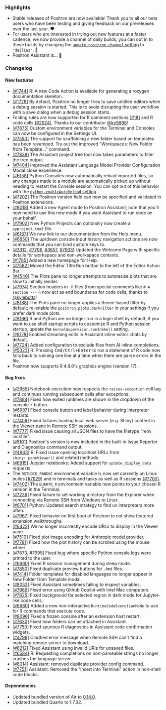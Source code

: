 ### Highlights

- Stable releases of Positron are now available! Thank you to all our beta users who have been testing and giving feedback on our prereleases over the last year. ❤️
- For users who are interested in trying out new features at a faster cadence, we now provide a channel of daily builds; you can opt in to these builds by changing the [`update.positron.channel` setting](positron://settings/update.positron.channel) to `"dailies"`. 🪩
- Positron Assistant is... 🤖

<div id="checkbox"></div>

### Changelog

#### New features

- [[#1744]](https://github.com/posit-dev/positron/issues/1744) R: A new Code Action is available for generating a roxygen documentation skeleton.
- [[#1728]](https://github.com/posit-dev/positron/issues/1728) By default, Positron no longer tries to save untitled editors when a debug session is started. This is to avoid disrupting the user workflow with a save dialog when a debug session starts.
- Folding rules are now supported for R comment sections [[#18]](https://github.com/posit-dev/positron/issues/18) and R code cells [[#2924]](https://github.com/posit-dev/positron/issues/2924). Thanks to our contributor [@kv9898](https://github.com/kv9898)!
- [[#7875]](https://github.com/posit-dev/positron/issues/7875) Custom environment variables for the Terminal and Consoles can now be configured in the Settings UI.
- [[#7550]](https://github.com/posit-dev/positron/issues/7550) The support for scaffolding a new folder based on templates has been revamped. Try out the improved "Workspaces: New Folder from Template..." command.
- [[#7838]](https://github.com/posit-dev/positron/issues/7838) The Assistant project tree tool now takes parameters to filter the tree output.
- [[#7404]](https://github.com/posit-dev/positron/issues/7404) Improved the Assistant Language Model Provider Configuration Modal close experience.
- [[#6158]](https://github.com/posit-dev/positron/issues/6158) Python Consoles now automatically reload imported files, so any changes made to a module are automatically picked up without needing to restart the Console session. You can opt out of this behavior with the [`python.enableAutoReload` setting](positron://settings/python.enableAutoReload).
- [[#7202]](https://github.com/posit-dev/positron/issues/7202) The Positron version field can now be specified and validated in Positron extensions.
- [[#8018]](https://github.com/posit-dev/positron/issues/8018) Added a new Agent mode to Positron Assistant; note that you'll now need to use this new mode if you want Assistant to run code on your behalf.
- [[#7902]](https://github.com/posit-dev/positron/issues/7902) New Python Projects can optionally now create a `pyproject.toml` file.
- [[#6167]](https://github.com/posit-dev/positron/issues/6167) We now link to our documentation from the Help menu.
- [[#6650]](https://github.com/posit-dev/positron/issues/6650) The up/down console input history navigation actions are now commands that you can bind custom keys to.
- [[#3312](https://github.com/posit-dev/positron/issues/3312), [#7706](https://github.com/posit-dev/positron/issues/7706), [#3657](https://github.com/posit-dev/positron/issues/3657), [#7933](https://github.com/posit-dev/positron/issues/7933)] Updated the Welcome Page with specific details for workspace and non-workspace contexts.
- [[#1785]](https://github.com/posit-dev/positron/issues/1785) Added a new homepage for Help.
- [[#7582]](https://github.com/posit-dev/positron/issues/7582) Moved the Editor Title Run button to the left of the Editor Action Bar. 
- [[#4546]](https://github.com/posit-dev/positron/issues/4546) The Plots pane no longer attempts to autoresize plots that are slow to initially render. 
- [[#7974]](https://github.com/posit-dev/positron/issues/7974) Section headers in `.R` files (from special comments like `# A section ----`) now act as end boundaries for code cells, thanks to [@kylebutts](https://github.com/kylebutts)!
- [[#8188]](https://github.com/posit-dev/positron/issues/8188) The Plots pane no longer applies a theme-based filter by default; re-enable the `positron.plots.darkFilter` in your settings if you prefer dark mode plots.
- [[#8166]](https://github.com/posit-dev/positron/issues/8166) R and Python are no longer run in a login shell by default; if you want to use shell startup scripts to customize R and Python session startup, update the `kernelSupervisor.runInShell` setting. 
- [[#8178]](https://github.com/posit-dev/positron/issues/8178) Enabled streaming edits in Assistant inline editor chats by default.
- [[#7724]](https://github.com/posit-dev/positron/issues/7724) Added configuration to exclude files from AI inline completions.
- [[#5023]](https://github.com/posit-dev/positron/issues/5023) R: Pressing <kbd>Cmd/Ctrl+Enter</kbd> to run a statement of R code now falls back to running one line at a time when there are parse errors in the file.
- Positron now supports R 4.6.0's graphics engine (version 17).


#### Bug fixes

- [[#3955]](https://github.com/posit-dev/positron/issues/3955) Notebook execution now respects the `raises-exception` cell tag and continues running subsequent cells after exceptions.
- [[#7884]](https://github.com/posit-dev/positron/issues/7884) Fixed how exited runtimes are shown in the dropdown of the console <kbd>+</kbd> button.
- [[#6987]](https://github.com/posit-dev/positron/issues/6987) Fixed console button and label behavior during interpreter restarts.
- [[#7406]](https://github.com/posit-dev/positron/issues/7406) Fixed failures loading local web server (e.g. Shiny) content in the Viewer pane in Remote SSH sessions.
- [[#7777]](https://github.com/posit-dev/positron/issues/7777) Fixed issue causing all JSON files to have the filetype "renv lockfile".
- [[#5101]](https://github.com/posit-dev/positron/issues/5101) Positron's version is now included in the built-in Issue Reporter and Diagnostics command output.
- [[#4843]](https://github.com/posit-dev/positron/issues/4843) R: Fixed issue opening localhost URLs from `shiny::paneViewer()` and related methods. 
- [[#6915]](https://github.com/posit-dev/positron/issues/6915) Jupyter notebooks: Added support for `update_display_data` requests.
- The `RSTUDIO_PANDOC` environment variable is now set correctly on Linux builds [[#7929]](https://github.com/posit-dev/positron/issues/7929) and in terminals and tasks as well as R sessions [[#7700]](https://github.com/posit-dev/positron/issues/7700).
- [[#7402]](https://github.com/posit-dev/positron/issues/7402) The `QUARTO_R` environment variable now points to your chosen R version in the Terminal.
- [[#7239]](https://github.com/posit-dev/positron/issues/7239) Fixed failure to set working directory from the Explorer when connecting via Remote SSH from Windows to Linux.
- [[#6701]](https://github.com/posit-dev/positron/issues/6701) Python: Updated search strategy to find uv interpreters more often.
- [[#7967]](https://github.com/posit-dev/positron/issues/7967) Fixed behavior on first boot of Positron to not show featured extension walkthroughs.
- [[#6422]](https://github.com/posit-dev/positron/issues/6422) We no longer incorrectly encode URLs to display in the Viewer pane.
- [[#7510]](https://github.com/posit-dev/positron/issues/7510) Fixed plot image encoding for Anthropic model provider.
- [[#7781]](https://github.com/posit-dev/positron/issues/7781) Fixed how the plot history can be scrolled using the mouse wheel.
- [#7873, #7995] Fixed bug where specific Python console logs were printed to the user.
- [[#6660]](https://github.com/posit-dev/positron/issues/6660) Fixed R session management during sleep mode.
- [[#7850]](https://github.com/posit-dev/positron/issues/7850) Fixed duplicate preview buttons for `.Rmd` files.
- [[#7414]](https://github.com/posit-dev/positron/issues/7414) Folder templates for disabled languages no longer appear in New Folder from Template modal.
- [[#8052]](https://github.com/posit-dev/positron/issues/8052) Fixed Assistant sometimes failing to inspect variables.
- [[#7969]](https://github.com/posit-dev/positron/issues/7969) Fixed error using Github Copilot with Intel Mac computers.
- [[#7825]](https://github.com/posit-dev/positron/issues/7825) Fixed background for selected region in dark mode for Jupyter-like code cells.
- [[#6680]](https://github.com/posit-dev/positron/issues/6680) Added a new non-interactive `RuntimeCodeExecutionMode` to use for R commands that execute code.
- [[#8096]](https://github.com/posit-dev/positron/issues/8096) Fixed a frozen console after an extension host restart.
- [[#7630]](https://github.com/posit-dev/positron/issues/7630) Fixed how folders can be attached in Assistant.
- [[#7750]](https://github.com/posit-dev/positron/issues/7750) Fixed spurious R diagnostics in Assistant code confirmation widgets.
- [[#4798]](https://github.com/posit-dev/positron/issues/4798) Clarified error message when Remote SSH can't find a matching remote server to download.
- [[#8212]](https://github.com/posit-dev/positron/issues/8212) Fixed Assistant using invalid URIs for unsaved files.
- [[#6584]](https://github.com/posit-dev/positron/issues/6584) R: Requesting completions on non-parseable strings no longer crashes the language server.
- [[#8014]](https://github.com/posit-dev/positron/issues/8014) Assistant: removed duplicate provider config command.
- [[#7751]](https://github.com/posit-dev/positron/issues/7751) Assistant: Removed the "Insert into Terminal" action in non-shell code blocks.

#### Dependencies

- Updated bundled version of Air to [0.14.0](https://github.com/posit-dev/air/blob/main/editors/code/CHANGELOG.md#0140).
- Updated bundled Quarto to 1.7.32.
